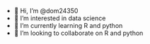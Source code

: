 - 👋 Hi, I’m @dom24350
- 👀 I’m interested in data science
- 🌱 I’m currently learning R and python
- 💞️ I’m looking to collaborate on R and python

<!---
dom24350/dom24350 is a ✨ special ✨ repository because its `README.md` (this file) appears on your GitHub profile.
You can click the Preview link to take a look at your changes.
--->
